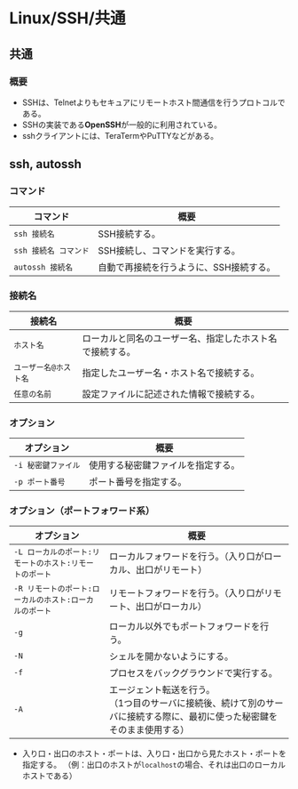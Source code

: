 # Linux/SSH/共通

## 共通

### 概要

- SSHは、Telnetよりもセキュアにリモートホスト間通信を行うプロトコルである。
- SSHの実装である**OpenSSH**が一般的に利用されている。
- sshクライアントには、TeraTermやPuTTYなどがある。

## ssh, autossh

### コマンド

| コマンド              | 概要                                    |
| --------------------- | --------------------------------------- |
| `ssh 接続名`          | SSH接続する。                           |
| `ssh 接続名 コマンド` | SSH接続し、コマンドを実行する。         |
| `autossh 接続名`      | 自動で再接続を行うように、SSH接続する。 |

### 接続名

| 接続名                | 概要                                                     |
| --------------------- | -------------------------------------------------------- |
| `ホスト名`            | ローカルと同名のユーザー名、指定したホスト名で接続する。 |
| `ユーザー名@ホスト名` | 指定したユーザー名・ホスト名で接続する。                 |
| `任意の名前`          | 設定ファイルに記述された情報で接続する。                 |

### オプション

| オプション          | 概要                               |
| ------------------- | ---------------------------------- |
| `-i 秘密鍵ファイル` | 使用する秘密鍵ファイルを指定する。 |
| `-p ポート番号`     | ポート番号を指定する。             |

### オプション（ポートフォワード系）

| オプション                                              | 概要                                                         |
| ------------------------------------------------------- | ------------------------------------------------------------ |
| `-L ローカルのポート:リモートのホスト:リモートのポート` | ローカルフォワードを行う。（入り口がローカル、出口がリモート） |
| `-R リモートのポート:ローカルのホスト:ローカルのポート` | リモートフォワードを行う。（入り口がリモート、出口がローカル） |
| `-g`                                                    | ローカル以外でもポートフォワードを行う。                     |
| `-N`                                                    | シェルを開かないようにする。                                 |
| `-f`                                                    | プロセスをバックグラウンドで実行する。                       |
| `-A`                                                    | エージェント転送を行う。<br/>（1つ目のサーバに接続後、続けて別のサーバに接続する際に、最初に使った秘密鍵をそのまま使用する） |

- 入り口・出口のホスト・ポートは、入り口・出口から見たホスト・ポートを指定する。
  （例：出口のホストが`localhost`の場合、それは出口のローカルホストである）
